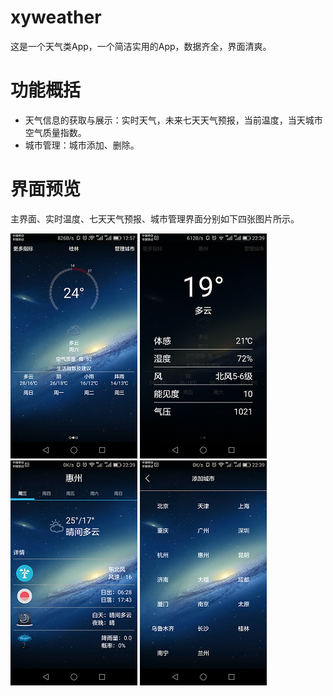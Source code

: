 # xyweather
这是一个天气类App，一个简洁实用的App，数据齐全，界面清爽。

# 功能概括
- 天气信息的获取与展示：实时天气，未来七天天气预报，当前温度，当天城市空气质量指数。
- 城市管理：城市添加、删除。

# 界面预览

主界面、实时温度、七天天气预报、城市管理界面分别如下四张图片所示。

![主界面](https://raw.githubusercontent.com/JaffarOu/xyweather/master/PictureInReadMe/main.png)
![实时温度](https://raw.githubusercontent.com/JaffarOu/xyweather/master/PictureInReadMe/realTimeWeather.png)
![七天天气预报](https://raw.githubusercontent.com/JaffarOu/xyweather/master/PictureInReadMe/sevenDailyWeather.png)
![城市管理](https://raw.githubusercontent.com/JaffarOu/xyweather/master/PictureInReadMe/cityManage.png)

